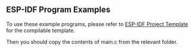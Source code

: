 ## ESP-IDF Program Examples

To use these example programs, please refer to <a href = "https://github.com/Triangle-Man-LLC/Trifecta-Sample-ESP-IDF">ESP-IDF Project Template</a> for the compilable template.

Then you should copy the contents of main.c from the relevant folder.